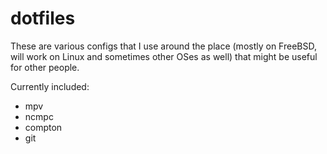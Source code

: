 # dotfiles

These are various configs that I use around the place (mostly on FreeBSD, will work on Linux and sometimes other OSes
as well) that might be useful for other people.

Currently included:

* mpv
* ncmpc
* compton
* git
